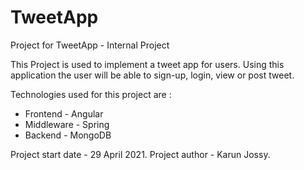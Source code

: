 # TweetApp
Project for TweetApp - Internal Project

This Project is used to implement a tweet app for users. Using this application the user will be able to sign-up, login, view or post tweet.

Technologies used for this project are :
* Frontend   - Angular
* Middleware - Spring
* Backend    - MongoDB

Project start date  - 29 April 2021.
Project author      - Karun Jossy.
